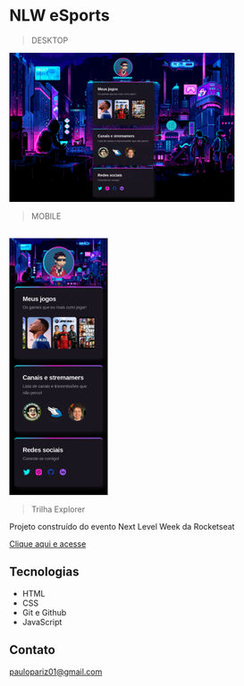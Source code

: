 # NLW eSports 

> DESKTOP

<img src="./.github/previewDesktop.png" style="width: 80%;" >

<br>

> MOBILE
<br>

<img src="./.github/previewMobile.png" style="width: 35%;" >

<br>

> Trilha Explorer

Projeto construído do evento Next Level Week da Rocketseat



[Clique aqui e acesse](https://paulopariz.github.io/nlw-esports/)


## Tecnologias 

- HTML
- CSS
- Git e Github
- JavaScript

## Contato

paulopariz01@gmail.com
